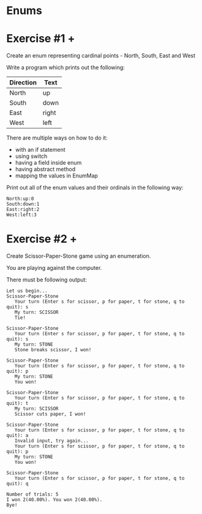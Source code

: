 # Enums

# Exercise #1 +

Create an enum representing cardinal points - North, South, East and West

Write a program which prints out the following:

| Direction | Text  |
|-----------|-------|
| North     | up    |
| South     | down  |
| East      | right |
| West      | left  |

There are multiple ways on how to do it:

- with an if statement
- using switch
- having a field inside enum
- having abstract method
- mapping the values in EnumMap

Print out all of the enum values and their ordinals in the following way:

```
North:up:0
South:down:1
East:right:2
West:left:3
```

# Exercise #2 +

Create Scissor-Paper-Stone game using an enumeration.

You are playing against the computer.

There must be following output:

```
Let us begin...
Scissor-Paper-Stone
   Your turn (Enter s for scissor, p for paper, t for stone, q to quit): s
   My turn: SCISSOR
   Tie!

Scissor-Paper-Stone
   Your turn (Enter s for scissor, p for paper, t for stone, q to quit): s
   My turn: STONE
   Stone breaks scissor, I won!

Scissor-Paper-Stone
   Your turn (Enter s for scissor, p for paper, t for stone, q to quit): p
   My turn: STONE
   You won!

Scissor-Paper-Stone
   Your turn (Enter s for scissor, p for paper, t for stone, q to quit): t
   My turn: SCISSOR
   Scissor cuts paper, I won!

Scissor-Paper-Stone
   Your turn (Enter s for scissor, p for paper, t for stone, q to quit): a
   Invalid input, try again...
   Your turn (Enter s for scissor, p for paper, t for stone, q to quit): p
   My turn: STONE
   You won!

Scissor-Paper-Stone
   Your turn (Enter s for scissor, p for paper, t for stone, q to quit): q

Number of trials: 5
I won 2(40.00%). You won 2(40.00%).
Bye!
```